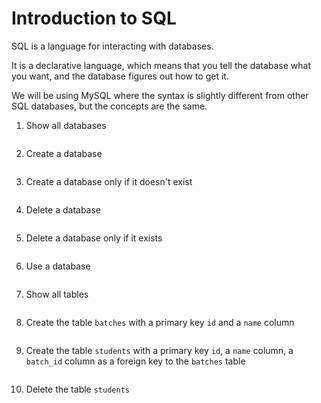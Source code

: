 # Introduction to SQL

SQL is a language for interacting with databases.

It is a declarative language, which means that you tell the database what you want, and the database figures out how to get it. 

We will be using MySQL where the syntax is slightly different from other SQL databases, but the concepts are the same.

1. Show all databases

```sql

```

2. Create a database

```sql

```

3. Create a database only if it doesn't exist

```sql

```

4. Delete a database

```sql

```

5. Delete a database only if it exists

```sql

```

6. Use a database

```sql

```

7. Show all tables

```sql

```

8. Create the table `batches` with a primary key `id` and a `name` column

```sql

```

9. Create the table `students` with a primary key `id`, a `name` column, a `batch_id` column as a foreign key to the `batches` table
```sql

```

10. Delete the table `students`

```sql

```
